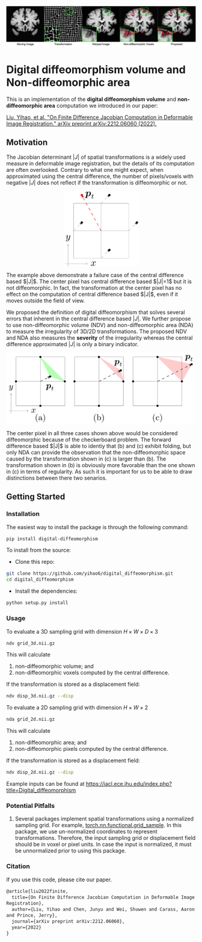 <img src='docs/_static/imgs/example.png' width="1000px"/>

# Digital diffeomorphism volume and Non-diffeomorphic area
This is an implementation of the **digital diffeomorphism volume** and
**non-diffeomorphic area** computation we introduced in our paper:

<a href="https://arxiv.org/abs/2212.06060">Liu, Yihao, et al. "On Finite Difference Jacobian Computation in Deformable Image Registration." arXiv preprint arXiv:2212.06060 (2022).</a>

## Motivation
The Jacobian determinant $|J|$ of spatial transformations is a widely used measure in
deformable image registration, but the details of its computation are often overlooked.
Contrary to what one might expect, when approximated using the central difference,
the number of pixels/voxels with negative $|J|$ does not reflect if the transformation is diffeomorphic or not.
<p align="center">
  <img src='docs/_static/imgs/checkerboard_problem.png' align="center" width="200px"/>
</p>
The example above demonstrate a failure case of the central difference based $|J|$.
The center pixel has central difference based $|J|=1$ but it is not diffeomorphic.
In fact, the transformation at the center pixel has no effect on the computation of central
difference based $|J|$, even if it moves outside the field of view.

We proposed the definition of digital diffeomorphism that solves several errors that inherent in
the central difference based $|J|$. We further propose to use non-diffeomorphic
volume (NDV) and non-diffeomorphic area (NDA) to measure the irregularity of 3D/2D transformations.
The proposed NDV and NDA also measures the **severity** of the irregularity whereas the central difference approximated $|J|$
is only a binary indicator.
<p align="center">
  <img src='docs/_static/imgs/nda_demonstration.png' align="center" width="600px"/>
</p>
The center pixel in all three cases shown above would be considered diffeomorphic
because of the checkerboard problem. The forward difference based $|J|$ is able to identiy that
(b) and (c) exhibit folding, but only NDA can provide the observation that the non-diffeomorphic space
caused by the transformation shown in (c) is larger than (b).
The transformation shown in (b) is obviously more favorable than the one shown in (c)
in terms of regularity. As such it is important for us to be able to draw distinctions between
there two senarios.

## Getting Started

### Installation
The easiest way to install the package is through the following command:
```
pip install digital-diffeomorphism
```

To install from the source:

- Clone this repo:
```bash
git clone https://github.com/yihao6/digital_diffeomorphism.git
cd digital_diffeomorphism
```
- Install the dependencies:
```bash
python setup.py install
```

### Usage
To evaluate a 3D sampling grid with dimension $H\times W\times D\times 3$
```bash
ndv grid_3d.nii.gz
```
This will calculate
1. non-diffeomorphic volume; and
2. non-diffeomorphic voxels computed by the central difference.

If the transformation is stored as a displacement field:
```bash
ndv disp_3d.nii.gz --disp
```

To evaluate a 2D sampling grid with dimension $H\times W\times 2$
```bash
nda grid_2d.nii.gz
```
This will calculate
1. non-diffeomorphic area; and
2. non-diffeomorphic pixels computed by the central difference.

If the transformation is stored as a displacement field:
```bash
ndv disp_2d.nii.gz --disp
```

Example inputs can be found at https://iacl.ece.jhu.edu/index.php?title=Digital_diffeomorphism

### Potential Pitfalls
1. Several packages implement spatial transformations using a normalized sampling grid.
For example, <a href="https://arxiv.org/abs/2212.06060">torch.nn.functional.grid_sample</a>.
In this package, we use un-normalized coordinates to represent transformations.
Therefore, the input sampling grid or displacement field should be in voxel or pixel units.
In case the input is normalized, it must be unnormalized prior to using this package.

### Citation
If you use this code, please cite our paper.
```
@article{liu2022finite,
  title={On Finite Difference Jacobian Computation in Deformable Image Registration},
  author={Liu, Yihao and Chen, Junyu and Wei, Shuwen and Carass, Aaron and Prince, Jerry},
  journal={arXiv preprint arXiv:2212.06060},
  year={2022}
}
```
